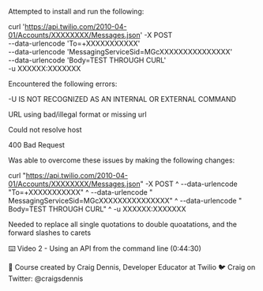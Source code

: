 Attempted to install and run the following:

curl 'https://api.twilio.com/2010-04-01/Accounts/XXXXXXXX/Messages.json' -X POST \
--data-urlencode 'To=+XXXXXXXXXXX' \
--data-urlencode 'MessagingServiceSid=MGcXXXXXXXXXXXXXXX' \
--data-urlencode 'Body=TEST THROUGH CURL' \
-u XXXXXX:XXXXXXX

Encountered the following errors:

-U IS NOT RECOGNIZED AS AN INTERNAL OR EXTERNAL COMMAND

URL using bad/illegal format or missing url

Could not resolve host

400 Bad Request

  
Was able to overcome these issues by making the following changes:
  
  curl "https://api.twilio.com/2010-04-01/Accounts/XXXXXXXX/Messages.json" -X POST ^
--data-urlencode "To=+XXXXXXXXXXX" ^
--data-urlencode " MessagingServiceSid=MGcXXXXXXXXXXXXXXX" ^
--data-urlencode " Body=TEST THROUGH CURL" ^
-u XXXXXX:XXXXXXX

Needed to replace all single quotations to double quoatations, and the forward slashes to carets



⌨️ Video 2 - Using an API from the command line  (0:44:30​)


🎥 Course created by Craig Dennis, Developer Educator at Twilio
🐦 Craig on Twitter: @craigsdennis

